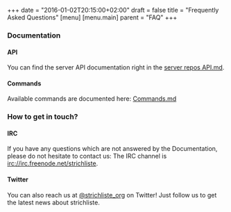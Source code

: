 +++
date = "2016-01-02T20:15:00+02:00"
draft = false
title = "Frequently Asked Questions"
[menu]
  [menu.main]
    parent = "FAQ"
+++

### Documentation

#### API

You can find the server API documentation right in the [server repos API.md](https://github.com/strichliste/strichliste-backend/blob/master/docs/API.md).

#### Commands

Available commands are documented here: [Commands.md](https://github.com/strichliste/strichliste-backend/blob/master/docs/Commands.md)

### How to get in touch?

#### IRC

If you have any questions which are not answered by the Documentation, please do not hesitate to contact us:
The IRC channel is [irc://irc.freenode.net/strichliste](http://webchat.freenode.net/?channels=strichliste).

#### Twitter

You can also reach us at [@strichliste_org](https://twitter.com/strichliste_org) on Twitter! Just follow us to get the latest news about strichliste.
